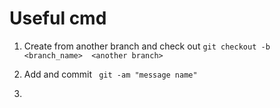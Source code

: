 

# Useful cmd

1. Create from another branch and check out 
` git checkout -b <branch_name>  <another branch> `  


2. Add and commit
  `  git -am "message name" `

3. 